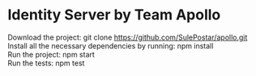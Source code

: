 # Identity Server by Team Apollo
Download the project: git clone https://github.com/SulePostar/apollo.git <br/> 
Install all the necessary dependencies by running: npm install <br/>
Run the project: npm start <br/>
Run the tests: npm test
